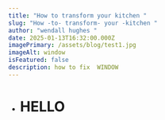 ```yaml
---
title: "How to transform your kitchen "
slug: "How -to- transform- your -kitchen "
author: "wendall hughes "
date: 2025-01-13T16:32:00.000Z
imagePrimary: /assets/blog/test1.jpg
imageAlt: window
isFeatured: false
description: how to fix  WINDOW
---
```

* # HELLO
